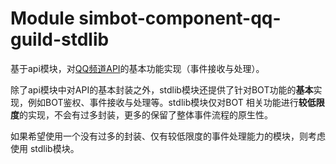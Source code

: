 # Module simbot-component-qq-guild-stdlib

基于api模块，对[QQ频道API](https://bot.q.qq.com/wiki/develop/api/)的基本功能实现（事件接收与处理）。

除了api模块中对API的基本封装之外，stdlib模块还提供了针对BOT功能的**基本**实现，例如BOT鉴权、事件接收与处理等。stdlib模块仅对BOT
相关功能进行**较低限度**的实现，不会有过多封装，更多的保留了整体事件流程的原生性。

如果希望使用一个没有过多的封装、仅有较低限度的事件处理能力的模块，则考虑使用 stdlib模块。
